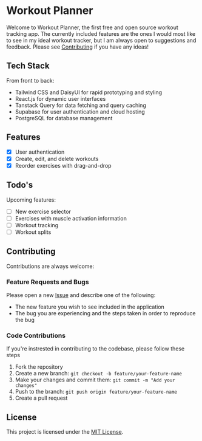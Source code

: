 # Workout Planner

Welcome to Workout Planner, the first free and open source workout tracking app. The currently included features are the ones I would most like to see in my ideal workout tracker, but I am always open to suggestions and feedback. Please see [Contributing](#contributing) if you have any ideas!

## Tech Stack

From front to back:

- Tailwind CSS and DaisyUI for rapid prototyping and styling
- React.js for dynamic user interfaces
- Tanstack Query for data fetching and query caching
- Supabase for user authentication and cloud hosting
- PostgreSQL for database management

## Features

- [x] User authentication
- [x] Create, edit, and delete workouts
- [x] Reorder exercises with drag-and-drop

## Todo's

Upcoming features:

- [ ] New exercise selector
- [ ] Exercises with muscle activation information
- [ ] Workout tracking
- [ ] Workout splits

## Contributing

Contributions are always welcome:

### Feature Requests and Bugs

Please open a new [Issue](https://github.com/traison-diedrich/workout-planner/issues) and describe one of the following:

- The new feature you wish to see included in the application
- The bug you are experiencing and the steps taken in order to reproduce the bug

### Code Contributions

If you're instrested in contributing to the codebase, please follow these steps

1. Fork the repository
2. Create a new branch: `git checkout -b feature/your-feature-name`
3. Make your changes and commit them: `git commit -m "Add your changes"`
4. Push to the branch: `git push origin feature/your-feature-name`
5. Create a pull request

## License

This project is licensed under the [MIT License](LICENSE).

